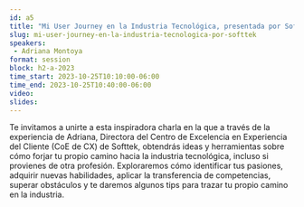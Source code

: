 ```yaml
---
id: a5
title: "Mi User Journey en la Industria Tecnológica, presentada por Softtek"
slug: mi-user-journey-en-la-industria-tecnologica-por-softtek
speakers:
 - Adriana Montoya
format: session
block: h2-a-2023
time_start: 2023-10-25T10:10:00-06:00
time_end: 2023-10-25T10:40:00-06:00
video:
slides:
---
```


Te invitamos a unirte a esta inspiradora charla en la que a través de la experiencia de Adriana, Directora del Centro de Excelencia en Experiencia del Cliente (CoE de CX) de Softtek, obtendrás ideas y herramientas sobre cómo forjar tu propio camino hacia la industria tecnológica, incluso si provienes de otra profesión. Exploraremos cómo identificar tus pasiones, adquirir nuevas habilidades, aplicar la transferencia de competencias, superar obstáculos y te daremos algunos tips para trazar tu propio camino en la industria.